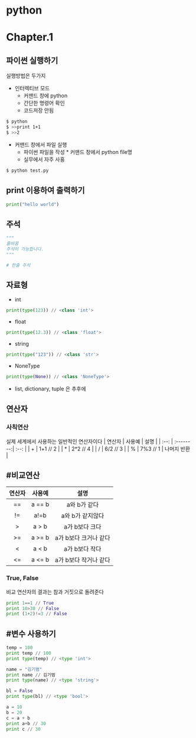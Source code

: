 # python
# Chapter.1

## 파이썬 실행하기
실행방법은 두가지
* 인터렉티브 모드
	* 커맨드 창에 python
	* 간단한 명령어 확인
	* 코드저장 안됨

```bash
$ python
$ >>print 1+1
$ >>2
```
* 커맨드 창에서 파일 실행
	* 파이썬 파일을 작성
			* 커맨드 창에서 python file명
	* 실무에서 자주 사횽

```bash
$ python test.py
```

## print 이용하여 출력하기
```python
print("hello world")
```

## 주석
```python
"""
줄바꿈
주석이 가능합니다.
"""

# 한줄 주석
```


## 자료형
* int
```python
print(type(123)) // <class 'int'>
```
* float
```python
print(type(12.3)) // <class 'float'>
```
* string
```python
print(type("123")) // <class 'str'>
```
* NoneType
```python
print(type(None)) // <class 'NoneType'>
```

* list, dictionary, tuple 은 추후에

## 연산자
### 사칙연산
실제 세계에서 사용하는 일반적인 연산자이다
| 연산자      |    사용예 | 설명  |
| :--: | :--------:| :--: |
| +  | 1+1 // 2 |
| *  | 2*2 // 4 |
| /  | 6/2 // 3 |
| %  | 7%3 // 1 | 나머지 반환 |

## #비교연산

| 연산자      | 사용예 | 설명  |
| :---: | :---:| :--: |
| == | a == b |  a와 b가 같다   |
| != |  a!=b |  a와 b가 같지않다  |
| >  |  a > b | a가 b보다 크다  |
| >=  | a >= b | a가 b보다 크거나 같다  |
| <  |  a < b | a가 b보다 작다  |
| <=  | a <= b | a가 b보다 작거나 같다  |


### True, False
비교 연산자의 결과는 참과 거짓으로 돌려준다

```python
print 1==1 // True
print 10>30 // False
print (1+2)!=3 // False
```


## #변수 사용하기
```python
temp = 100
print temp // 100
print type(temp) // <type 'int'>

name = "김기범"
print name // 김기범
print type(name) // <type 'string'>

bl = False
print type(bl) // <type 'bool'>

a = 10
b = 20
c = a + b
print a+b // 30
print c // 30
```


